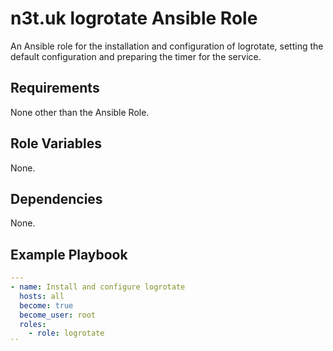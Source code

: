 # n3t.uk logrotate Ansible Role

An Ansible role for the installation and configuration of logrotate, setting the
default configuration and preparing the timer for the service.

## Requirements

None other than the Ansible Role.

## Role Variables

None.

## Dependencies

None.

## Example Playbook

```yaml
---
- name: Install and configure logrotate
  hosts: all
  become: true
  become_user: root
  roles:
    - role: logrotate
``
```
